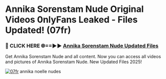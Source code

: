 # Annika Sorenstam Nude Original Videos 0nlyFans Leaked - Files Updated! (07fr)

<h3>🔴 CLICK HERE 🌐==►► <a href="https://tinyurl.com/yc6ubb5a" rel="nofollow">Annika Sorenstam Nude Updated Files</a></h3>

Get Annika Sorenstam Nude and all content. Now you can access all videos and pictures of Annika Sorenstam Nude. New Updated Files 2025!

[![07fr](https://i.imgur.com/7eu0CRL.gif)](https://tinyurl.com/yc6ubb5a)
annika noelle nudes